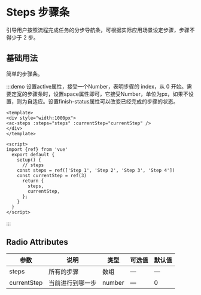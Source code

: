 # Steps 步骤条

引导用户按照流程完成任务的分步导航条，可根据实际应用场景设定步骤，步骤不得少于 2 步。

## 基础用法

简单的步骤条。

:::demo 设置active属性，接受一个Number，表明步骤的 index，从 0 开始。需要定宽的步骤条时，设置space属性即可，它接受Number，单位为px，如果不设置，则为自适应。设置finish-status属性可以改变已经完成的步骤的状态。

```vue
<template>
<div style="width:1000px">
<ac-steps :steps="steps" :currentStep="currentStep" />
</div>  
</template>

<script>
import {ref} from 'vue'
  export default {
    setup() {
      // steps
    const steps = ref(['Step 1', 'Step 2', 'Step 3', 'Step 4'])
    const currentStep = ref(3)
      return {
        steps,
        currentStep,
      };
    }
  }
</script>
```

:::


## Radio Attributes

|参数|说明|类型|可选值|默认值|
|-|-|-|-|-|
|steps|所有的步骤|数组|—|—|
|currentStep|当前进行到哪一步|number|—|0|